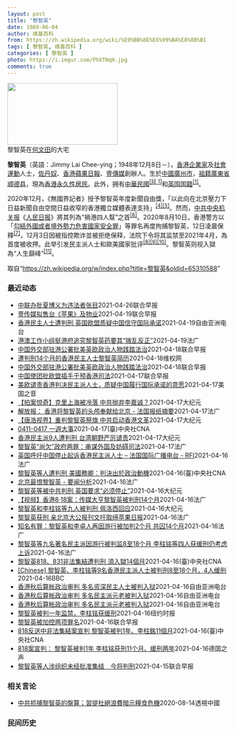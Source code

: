 ```yaml
---
layout: post
title: "黎智英"
date: 1989-06-04
author: 维基百科
from: https://zh.wikipedia.org/wiki/%E9%BB%8E%E6%99%BA%E8%8B%B1
tags: [ 黎智英, 维基百科 ]
categories: [ 黎智英 ]
photo: https://i.imgur.com/PhXTNqH.jpg
comments: true
---
```

<div class="mw-parser-output"><div id="noteTA-3146cf78" class="noteTA"><div class="noteTA-group"><div data-noteta-group-source="module" data-noteta-group="IT"></div></div><div class="noteTA-local"><div data-noteta-code="zh:巧克力; zh-tw:巧克力; zh-hk:朱古力; zh-cn:巧克力;"></div><div data-noteta-code="zh-tw:黑道; zh-hk:黑社會; zh-cn:黑社会;"></div><div data-noteta-code="zh-tw:飯店; zh-hk:酒店; zh-cn:饭店;"></div><div data-noteta-code="zh-tw:伍佛維茲; zh-hk:沃夫維茲 ;zh-cn:沃尔福威茨;"></div></div></div>

<div class="thumb tright"><div class="thumbinner" style="width:252px;"><a href="/wiki/File:Jimmy_Lai_Chee-ying_home_in_Ho_Man_Tin_20200418.png" class="image"><img alt="" src="//upload.wikimedia.org/wikipedia/commons/thumb/9/9f/Jimmy_Lai_Chee-ying_home_in_Ho_Man_Tin_20200418.png/250px-Jimmy_Lai_Chee-ying_home_in_Ho_Man_Tin_20200418.png" decoding="async" width="250" height="140" class="thumbimage" srcset="//upload.wikimedia.org/wikipedia/commons/thumb/9/9f/Jimmy_Lai_Chee-ying_home_in_Ho_Man_Tin_20200418.png/375px-Jimmy_Lai_Chee-ying_home_in_Ho_Man_Tin_20200418.png 1.5x, //upload.wikimedia.org/wikipedia/commons/thumb/9/9f/Jimmy_Lai_Chee-ying_home_in_Ho_Man_Tin_20200418.png/500px-Jimmy_Lai_Chee-ying_home_in_Ho_Man_Tin_20200418.png 2x" data-file-width="861" data-file-height="481"></a>  <div class="thumbcaption"><div class="magnify"><a href="/wiki/File:Jimmy_Lai_Chee-ying_home_in_Ho_Man_Tin_20200418.png" class="internal" title="放大"></a></div>黎智英在<a href="/wiki/%E4%BD%95%E6%96%87%E7%94%B0" title="何文田">何文田</a>的大宅</div></div></div>
<p><b>黎智英</b>（英語：<span lang="en">Jimmy Lai Chee-ying</span>；1948年12月8日<span class="useeditintro" title="Template:BLP editintro">－</span>），<a href="/wiki/%E9%A6%99%E6%B8%AF" title="香港">香港</a><a href="/wiki/%E4%BC%81%E4%B8%9A%E5%AE%B6" title="企业家">企業家</a>及<a href="/wiki/%E7%A4%BE%E6%9C%83%E9%81%8B%E5%8B%95" title="社會運動">社會運動</a>人士，<a href="/wiki/%E4%BD%90%E4%B8%B9%E5%A5%B4" title="佐丹奴">佐丹奴</a>、<a href="/wiki/%E8%98%8B%E6%9E%9C%E6%97%A5%E5%A0%B1_(%E9%A6%99%E6%B8%AF)" title="蘋果日報 (香港)">香港蘋果日報</a>、<a href="/wiki/%E5%A3%B9%E5%82%B3%E5%AA%92" title="壹傳媒">壹傳媒</a>創辦人。生於<a href="/wiki/%E4%B8%AD%E8%8F%AF%E6%B0%91%E5%9C%8B_(%E5%A4%A7%E9%99%B8%E6%99%82%E6%9C%9F)" class="mw-redirect" title="中華民國 (大陸時期)">中國</a><a href="/wiki/%E5%BB%A3%E5%B7%9E%E5%B8%82_(%E4%B8%AD%E8%8F%AF%E6%B0%91%E5%9C%8B)" title="廣州市 (中華民國)">廣州市</a>，<a href="/wiki/%E7%A5%96%E7%B1%8D" title="祖籍">祖籍</a><a href="/wiki/%E5%BB%A3%E6%9D%B1%E7%9C%81_(%E4%B8%AD%E8%8F%AF%E6%B0%91%E5%9C%8B)" title="廣東省 (中華民國)">廣東省</a><a href="/wiki/%E9%A1%BA%E5%BE%B7%E5%8E%BF" title="顺德县">顺德县</a>，現為<a href="/wiki/%E9%A6%99%E6%B8%AF%E5%B1%85%E6%B0%91#永久性居民" title="香港居民">香港永久性居民</a>。此外，拥有<a href="/wiki/%E4%B8%AD%E8%8F%AF%E6%B0%91%E5%9C%8B%E5%9C%8B%E6%B0%91#陆港澳居民" title="中華民國國民">中華民國</a><span id="noteTag-cite_ref-sup"><sup id="cite_ref-bb1_1-1" class="reference"><a href="#cite_note-bb1-1">[註 1]</a></sup></span>和<a href="/wiki/%E8%8B%B1%E5%9C%8B%E5%9C%8B%E7%B1%8D" class="mw-redirect" title="英國國籍">英国国籍</a><sup id="cite_ref-a1_2-2" class="reference"><a href="#cite_note-a1-2">[1]</a></sup>。
</p><p>2020年12月，《無國界記者》授予黎智英年度新聞自由獎，「以此向在北京壓力下日益新聞自由空間日益收窄的香港獨立媒體表達支持」<sup id="cite_ref-6" class="reference"><a href="#cite_note-6">[4]</a></sup><sup id="cite_ref-7" class="reference"><a href="#cite_note-7">[5]</a></sup>。然而，<a href="/wiki/%E4%B8%AD%E5%85%B1%E4%B8%AD%E5%A4%AE%E6%9C%BA%E5%85%B3%E6%8A%A5" title="中共中央机关报">中共中央机关报</a>《<a href="/wiki/%E4%BA%BA%E6%B0%91%E6%97%A5%E6%8A%A5" title="人民日报">人民日报</a>》將其列為“禍港四人幫”之首<sup id="cite_ref-王平2019_8-0" class="reference"><a href="#cite_note-王平2019-8">[6]</a></sup>。2020年8月10日，香港警方以「<a href="/wiki/%E4%B8%AD%E8%8F%AF%E4%BA%BA%E6%B0%91%E5%85%B1%E5%92%8C%E5%9C%8B%E9%A6%99%E6%B8%AF%E7%89%B9%E5%88%A5%E8%A1%8C%E6%94%BF%E5%8D%80%E7%B6%AD%E8%AD%B7%E5%9C%8B%E5%AE%B6%E5%AE%89%E5%85%A8%E6%B3%95" title="中華人民共和國香港特別行政區維護國家安全法">勾結外國或者境外勢力危害國家安全罪</a>」等罪名再度拘捕黎智英，12日凌晨保釋<sup id="cite_ref-auto_9-0" class="reference"><a href="#cite_note-auto-9">[7]</a></sup>，12月3日因被指控欺诈並被拒绝保释，法院下令将其监禁至2021年4月，為首度被收押。此举引发民主派人士和歐美國家批评<sup id="cite_ref-10" class="reference"><a href="#cite_note-10">[8]</a></sup><sup id="cite_ref-11" class="reference"><a href="#cite_note-11">[9]</a></sup><sup id="cite_ref-over100_12-0" class="reference"><a href="#cite_note-over100-12">[10]</a></sup>。黎智英则视入獄為“人生巔峰”<sup id="cite_ref-13" class="reference"><a href="#cite_note-13">[11]</a></sup>。
</p>
</div><noscript><img src="//zh.wikipedia.org/wiki/Special:CentralAutoLogin/start?type=1x1" alt="" title="" width="1" height="1" style="border: none; position: absolute;"></noscript>
<div class="printfooter">取自“<a dir="ltr" href="https://zh.wikipedia.org/w/index.php?title=黎智英&amp;oldid=65310588">https://zh.wikipedia.org/w/index.php?title=黎智英&amp;oldid=65310588</a>”</div><div id="recent-news"><h3>最近动态</h3><ul><li><a href="https://nodebe4.github.io/waimei/2021-04-26/%E4%B8%AD%E8%81%94%E5%8A%9E%E6%89%B9%E5%A4%8F%E5%8D%9A%E4%B9%89%E4%B8%BA%E8%BF%9D%E6%B3%95%E8%80%85%E5%BC%A0%E7%9B%AE" title="中联办批夏博义为违法者张目—— 香港大律师公会主席夏博义（Paul Harris）日前接受媒体访问时质疑黎智英等非法集结案判刑过重，香港中联办昨日发文批评其公然为违法者张目，为暴力者开脱。 此前...">中联办批夏博义为违法者张目</a><time>2021-04-26</time><a class="tag">联合早报</a></li>
<li><a href="https://nodebe4.github.io/waimei/2021-04-19/%E5%A3%B9%E4%BC%A0%E5%AA%92%E6%8B%9F%E5%94%AE%E5%8F%B0-%E8%8B%B9%E6%9E%9C-%E5%8F%8A%E7%89%A9%E4%B8%9A" title="壹传媒拟售台《苹果》及物业—— 由黎智英创办的壹传媒昨天（19日）发布公告，正与独立第三方磋商，出售台湾《苹果日报》及当地的一个物业，但公告没有披露买家身分及作价。 据香港《星岛日报》报道，壹传...">壹传媒拟售台《苹果》及物业</a><time>2021-04-19</time><a class="tag">联合早报</a></li>
<li><a href="https://nodebe4.github.io/waimei/2021-04-19/%E9%A6%99%E6%B8%AF%E6%B0%91%E4%B8%BB%E4%BA%BA%E5%A3%AB%E9%81%AD%E5%88%A4%E5%88%91-%E8%8B%B1%E5%9B%BD%E6%AC%A7%E7%9B%9F%E8%B4%A8%E7%96%91%E4%B8%AD%E5%9B%BD%E4%BF%A1%E5%AE%88%E5%9B%BD%E9%99%85%E6%89%BF%E8%AF%BA" title="香港民主人士遭判刑 英国欧盟质疑中国信守国际承诺—— 4月16日香港法院就2019年8月18日集会案进行宣判，媒体大亨黎智英（Jimmy Lai）等九位民主人士被判刑。英国议会19日就中国违反《...">香港民主人士遭判刑 英国欧盟质疑中国信守国际承诺</a><time>2021-04-19</time><a class="tag">自由亚洲电台</a></li>
<li><a href="https://nodebe4.github.io/waimei/2021-04-19/%E6%B8%AF%E6%BE%B3%E5%B7%A5%E4%BD%9C%E5%B0%8F%E7%BB%84%E6%8C%BA%E6%B8%AF%E5%BA%9C%E8%BF%BD%E7%A9%B6%E9%BB%8E%E6%99%BA%E8%8B%B1%E8%8D%AF%E8%A6%81%E5%85%B6-%E6%8B%A8%E4%B9%B1%E5%8F%8D%E6%AD%A3" title="港澳工作小组挺港府追究黎智英药要其“拨乱反正”—— 19/04/2021 - 09:40 警务处处长邓炳强昨日已不点名批评《苹果日报》，《大公报》今日又以评论文章主张取缔《苹果》。 中央港澳工作...">港澳工作小组挺港府追究黎智英药要其“拨乱反正”</a><time>2021-04-19</time><a class="tag">法广</a></li>
<li><a href="https://nodebe4.github.io/waimei/2021-04-18/%E4%B8%AD%E5%9B%BD%E5%A4%96%E4%BA%A4%E9%83%A8%E9%A9%BB%E6%B8%AF%E5%85%AC%E7%BD%B2%E6%89%B9%E7%BE%8E%E8%8B%B1%E6%AC%A7%E6%94%BF%E6%B2%BB%E4%BA%BA%E7%89%A9%E8%B7%B5%E8%B8%8F%E6%B3%95%E6%B2%BB" title="中国外交部驻港公署批美英欧政治人物践踏法治—— 中国外交部驻港公署今天（18日）批评美英欧部分政治人物对香港法院判刑黎智英、李柱铭等人无端指责、恶意抹黑，以及呼吁放人，并指这是对特区法治与国际法...">中国外交部驻港公署批美英欧政治人物践踏法治</a><time>2021-04-18</time><a class="tag">联合早报</a></li>
<li><a href="https://nodebe4.github.io/waimei/2021-04-18/%E9%81%AD%E5%88%A4%E5%88%9114%E4%B8%AA%E6%9C%88%E7%9A%84%E9%A6%99%E6%B8%AF%E6%B0%91%E4%B8%BB%E4%BA%BA%E5%A3%AB%E9%BB%8E%E6%99%BA%E8%8B%B1%E7%AE%80%E5%8E%86" title="遭判刑14个月的香港民主人士黎智英简历—— （维权网信息中心报道）2021年4月18日，本网获悉遭判刑14个月的香港民主人士黎智英简历，现通报如下： 黎智英：1948年12月8日出生，英文名Ji...">遭判刑14个月的香港民主人士黎智英简历</a><time>2021-04-18</time><a class="tag">维权网</a></li>
<li><a href="https://nodebe4.github.io/waimei/2021-04-18/%E4%B8%AD%E5%9B%BD%E5%A4%96%E4%BA%A4%E9%83%A8%E9%A9%BB%E6%B8%AF%E5%85%AC%E7%BD%B2%E6%89%B9%E7%BE%8E%E8%8B%B1%E6%AC%A7%E6%94%BF%E6%B2%BB%E4%BA%BA%E7%89%A9%E8%B7%B5%E8%B8%8F%E6%B3%95%E6%B2%BB" title="中国外交部驻港公署批美英欧政治人物践踏法治—— 中国外交部驻港公署今天（18日）批评美英欧部分政治人物对香港法院判刑黎智英、李柱铭等人无端指责、恶意抹黑，以及呼吁放人，并指这是对特区法治与国际法...">中国外交部驻港公署批美英欧政治人物践踏法治</a><time>2021-04-18</time><a class="tag">联合早报</a></li>
<li><a href="https://nodebe4.github.io/waimei/2021-04-17/%E4%B8%AD%E5%9B%BD%E4%BD%BF%E5%9B%A2%E6%89%B9%E6%AC%A7%E7%9B%9F%E6%8F%92%E6%89%8B%E5%B9%B2%E9%A2%84%E9%A6%99%E6%B8%AF%E5%8F%B8%E6%B3%95" title="中国使团批欧盟插手干预香港司法—— 香港壹传媒集团创办人黎智英、民主党创党主席李柱铭等人前天被判刑。欧盟认为香港事态发展令外界质疑中方履行国际承诺的意愿，有关做法破坏信任，也影响中欧关系。 据星...">中国使团批欧盟插手干预香港司法</a><time>2021-04-17</time><a class="tag">联合早报</a></li>
<li><a href="https://nodebe4.github.io/waimei/2021-04-17/%E7%BE%8E%E6%AC%A7%E8%B0%B4%E8%B4%A3%E9%A6%99%E6%B8%AF%E5%88%A4%E5%86%B3%E6%B0%91%E4%B8%BB%E6%B4%BE%E4%BA%BA%E5%A3%AB-%E8%B4%A8%E7%96%91%E4%B8%AD%E5%9B%BD%E5%B1%A5%E8%A1%8C%E5%9B%BD%E9%99%85%E6%89%BF%E8%AF%BA%E7%9A%84%E6%84%8F%E6%84%BF" title="美欧谴责香港判决民主派人士，质疑中国履行国际承诺的意愿—— Sat, 17 Apr 2021 17:40:55 GMT 美国国旗和欧盟旗帜 欧盟和美国接连就香港传媒大亨黎智英和其他民主派活动人士...">美欧谴责香港判决民主派人士，质疑中国履行国际承诺的意愿</a><time>2021-04-17</time><a class="tag">美国之音</a></li>
<li><a href="https://nodebe4.github.io/waimei/2021-04-17/%E6%8B%8D%E6%A1%88%E6%83%8A%E5%A5%87-%E5%85%8B%E9%87%8C%E4%B8%8A%E6%B5%B7%E8%A2%AB%E5%86%B7%E8%90%BD-%E4%B8%AD%E5%85%B1%E6%8A%9B%E5%BC%83%E6%9D%8E%E5%98%89%E8%AF%9A" title="【拍案惊奇】克里上海被冷落 中共抛弃李嘉诚？—— 【大纪元2021年04月17日讯】大家好，欢迎收看《新闻拍案惊奇》，我是大宇。 今日焦点：新疆卖奴工，可批发？“并”字得罪习近平；黎智英身背数罪...">【拍案惊奇】克里上海被冷落 中共抛弃李嘉诚？</a><time>2021-04-17</time><a class="tag">大纪元</a></li>
<li><a href="https://nodebe4.github.io/waimei/2021-04-17/%E8%A7%A3%E6%94%BE%E6%8A%A5-%E9%A6%99%E6%B8%AF%E5%B0%86%E9%BB%8E%E6%99%BA%E8%8B%B1%E7%9A%84%E5%A4%B4%E9%A2%85%E5%A5%89%E7%8C%AE%E7%BB%99%E5%8C%97%E4%BA%AC-%E6%B3%95%E5%9B%BD%E6%8A%A5%E7%BA%B8%E6%91%98%E8%A6%81" title="解放报： 香港将黎智英的头颅奉献给北京 - 法国报纸摘要—— 17/04/2021 - 14:58 香港法院判决对黎智英的两项指控罪名成立，两者相加黎智英将被监禁14个月。黎智英与李卓人等人因去...">解放报： 香港将黎智英的头颅奉献给北京 - 法国报纸摘要</a><time>2021-04-17</time><a class="tag">法广</a></li>
<li><a href="https://nodebe4.github.io/waimei/2021-04-17/%E5%94%90%E6%B5%A9%E8%A7%86%E7%95%8C-%E9%87%8D%E5%88%A4%E9%BB%8E%E6%99%BA%E8%8B%B1%E7%A5%AD%E6%97%97-%E4%B8%AD%E5%85%B1%E5%90%AF%E5%8A%A8%E9%A6%99%E6%B8%AF%E6%96%87%E9%9D%A9" title="【唐浩视界】重判黎智英祭旗 中共启动香港文革—— 【大纪元2021年04月17日讯】大家好，我是唐浩，今天都好吗？ 今天我们要跟大家来聊两个话题：话题一：热点要闻速瞄话题二：深度分析：重判民主派...">【唐浩视界】重判黎智英祭旗 中共启动香港文革</a><time>2021-04-17</time><a class="tag">大纪元</a></li>
<li><a href="https://nodebe4.github.io/waimei/2021-04-17/0411-0417-%E4%B8%80%E9%80%B1%E5%A4%A7%E4%BA%8B" title="0411-0417 一週大事—— 美國總統拜登16日在華府與到訪的日本首相菅義偉舉行峰會，兩國領袖誓言堅定聯手抗衡中國。（共同社） 一週大事關注焦點：美日峰會／黎智英被判1年／美軍撤軍阿富汗／福...">0411-0417 一週大事</a><time>2021-04-17</time><a class="tag">(臺)中央社CNA</a></li>
<li><a href="https://nodebe4.github.io/waimei/2021-04-17/%E9%A6%99%E6%B8%AF%E6%B0%91%E4%B8%BB%E6%B4%BE9%E4%BA%BA%E9%81%AD%E5%88%A4%E5%88%91-%E5%8F%B0%E6%B9%BE%E6%9C%9D%E9%87%8E%E4%B8%A5%E5%8E%89%E8%B0%B4%E8%B4%A3" title="香港民主派9人遭判刑 台湾朝野严厉谴责—— 【大纪元2021年04月17日讯】（大纪元记者钟元台北报导）壹传媒集团创办人黎智英和泛民主派人士共9人遭判刑，中华民国总统府及朝野政党均谴责这项判决，...">香港民主派9人遭判刑 台湾朝野严厉谴责</a><time>2021-04-17</time><a class="tag">大纪元</a></li>
<li><a href="https://nodebe4.github.io/waimei/2021-04-17/%E9%BB%8E%E6%99%BA%E8%8B%B1-%E5%B0%9A%E6%AC%A0-%E6%94%BF%E5%BA%9C%E4%B8%A4%E7%BD%AA-%E4%B8%B2%E8%B0%8B%E5%A4%96%E5%9B%BD%E5%8F%8A%E5%A6%A8%E7%A2%8D%E5%8F%B8%E6%B3%95" title="黎智英“尚欠”政府两罪：串谋外国及妨碍司法—— 17/04/2021 - 07:52 控方表示，欺诈案将转介区域法院于 5 月 6 日再讯，三人以原有保释条件担保外出，黎智英因其他案件仍然还押。...">黎智英“尚欠”政府两罪：串谋外国及妨碍司法</a><time>2021-04-17</time><a class="tag">法广</a></li>
<li><a href="https://nodebe4.github.io/waimei/2021-04-16/%E8%8B%B1%E5%9B%BD%E5%91%BC%E5%90%81%E4%B8%AD%E5%9B%BD%E5%81%9C%E6%AD%A2%E8%B5%B7%E8%AF%89%E9%A6%99%E6%B8%AF%E6%B0%91%E4%B8%BB%E6%B4%BE%E4%BA%BA%E5%A3%AB-%E6%B3%95%E5%9B%BD%E5%9B%BD%E9%99%85%E5%B9%BF%E6%92%AD%E7%94%B5%E5%8F%B0-RFI" title="英国呼吁中国停止起诉香港民主派人士 – 法国国际广播电台 - RFI—— 17/04/2021 - 04:48 （法新社伦敦16日电） 壹传媒集团创办人黎智英和其他泛民主派人士被判入狱后，英国外...">英国呼吁中国停止起诉香港民主派人士 – 法国国际广播电台 - RFI</a><time>2021-04-16</time><a class="tag">法广</a></li>
<li><a href="https://nodebe4.github.io/waimei/2021-04-16/%E9%BB%8E%E6%99%BA%E8%8B%B1%E7%AD%89%E4%BA%BA%E9%81%AD%E5%88%A4%E5%88%91-%E7%BE%8E%E5%9C%8B%E5%8B%99%E5%8D%BF-%E5%88%A4%E6%B1%BA%E5%87%BA%E6%96%BC%E6%94%BF%E6%B2%BB%E5%8B%95%E6%A9%9F" title="黎智英等人遭判刑 美國務卿：判決出於政治動機—— （中央社記者江今葉華盛頓16日專電）壹傳媒集團創辦人黎智英等9人遭香港法院裁定參與及組織非法集結罪名成立，並分別判處刑期。美國國務卿布林肯今天譴...">黎智英等人遭判刑 美國務卿：判決出於政治動機</a><time>2021-04-16</time><a class="tag">(臺)中央社CNA</a></li>
<li><a href="https://nodebe4.github.io/waimei/2021-04-16/%E5%8C%97%E4%BA%AC%E6%9C%80%E6%81%A8%E9%BB%8E%E6%99%BA%E8%8B%B1-%E8%A6%81%E9%97%BB%E5%88%86%E6%9E%90" title="北京最恨黎智英 - 要闻分析—— 17/04/2021 - 00:00 香港不光因集聚着大批的专业人才、一流的金融机构、跨国集团、“免税港”而闻名，香港更是一块自由地，或者在西方的角度看去，是一...">北京最恨黎智英 - 要闻分析</a><time>2021-04-16</time><a class="tag">法广</a></li>
<li><a href="https://nodebe4.github.io/waimei/2021-04-16/%E9%BB%8E%E6%99%BA%E8%8B%B1%E7%AD%89%E8%A2%AB%E4%B8%AD%E5%85%B1%E5%88%A4%E5%88%91-%E8%8B%B1%E5%9B%BD%E8%A6%81%E6%B1%82-%E5%BF%85%E9%A1%BB%E5%81%9C%E6%AD%A2" title="黎智英等被中共判刑 英国要求“必须停止”—— 【大纪元2021年04月17日讯】（大纪元记者徐简综合报导）4月16日下午，香港“8·18集会”案进行宣判，媒体大亨黎智英（Jimmy Lai）等九...">黎智英等被中共判刑 英国要求“必须停止”</a><time>2021-04-16</time><a class="tag">大纪元</a></li>
<li><a href="https://nodebe4.github.io/waimei/2021-04-16/%E8%A7%86%E9%A2%91-%E9%A6%99%E6%B8%AF8-18%E6%A1%88-%E4%BC%A0%E5%AA%92%E5%A4%A7%E4%BA%A8%E9%BB%8E%E6%99%BA%E8%8B%B1%E8%A2%AB%E5%88%A4%E5%88%9114%E4%B8%AA%E6%9C%88" title="【视频】香港8·18案：传媒大亨黎智英被判刑14个月—— 16/04/2021 - 18:13 点击视频收看法国电视France24驻香港特约记者Florence De Chanvy发来的视频报道">【视频】香港8·18案：传媒大亨黎智英被判刑14个月</a><time>2021-04-16</time><a class="tag">法广</a></li>
<li><a href="https://nodebe4.github.io/waimei/2021-04-16/%E9%BB%8E%E6%99%BA%E8%8B%B1%E5%92%8C%E6%9D%8E%E6%9F%B1%E9%93%AD%E7%AD%89%E4%B9%9D%E4%BA%BA%E8%A2%AB%E5%88%A4%E5%88%91-%E4%BD%A9%E6%B4%9B%E8%A5%BF%E5%9B%9E%E5%BA%94" title="黎智英和李柱铭等九人被判刑 佩洛西回应—— 【大纪元2021年04月16日讯】（大纪元记者许祯祺综合报导）当地时间周五（4月16日）下午，香港“8·18集会”案中李柱铭、黎智英等九位民主人士被判...">黎智英和李柱铭等九人被判刑 佩洛西回应</a><time>2021-04-16</time><a class="tag">大纪元</a></li>
<li><a href="https://nodebe4.github.io/waimei/2021-04-16/%E9%BB%8E%E6%99%BA%E8%8B%B1%E8%8E%B7%E5%88%91-%E4%BA%B2%E5%8C%97%E4%BA%AC%E5%A4%A7%E5%85%AC%E6%8A%A5%E5%88%8A%E6%96%87%E5%90%81%E5%8F%96%E7%BC%94%E8%8B%B9%E6%9E%9C%E6%97%A5%E6%8A%A5" title="黎智英获刑 亲北京大公报刊文吁取缔苹果日报—— 16/04/2021 - 16:36 亲北京的香港大公报网站4月15日刊文呼吁“取缔《苹果》 堵塞国安漏洞”。这篇署名“方靖之”的评论文章，夸赞了...">黎智英获刑 亲北京大公报刊文吁取缔苹果日报</a><time>2021-04-16</time><a class="tag">法广</a></li>
<li><a href="https://nodebe4.github.io/waimei/2021-04-16/%E7%9F%A5%E5%90%8D%E6%9C%89%E7%BD%AA-%E9%BB%8E%E6%99%BA%E8%8B%B1%E5%92%8C%E6%9D%8E%E5%8D%93%E4%BA%BA%E5%86%8D%E5%9B%A0%E6%B8%B8%E8%A1%8C%E8%A2%AB%E5%8A%A0%E5%88%A42%E4%B8%AA%E6%9C%88-%E5%85%B1%E5%9B%9A14%E4%B8%AA%E6%9C%88" title="知名有罪：黎智英和李卓人再因游行被加判2个月 共囚14个月—— 16/04/2021 - 14:54 三名被告被控于2019年参与由网民发起的「8.31」游行，以抗议2014年的中国人大常委会当...">知名有罪：黎智英和李卓人再因游行被加判2个月 共囚14个月</a><time>2021-04-16</time><a class="tag">法广</a></li>
<li><a href="https://nodebe4.github.io/waimei/2021-04-16/%E9%BB%8E%E6%99%BA%E8%8B%B1%E7%AD%89%E4%B9%9D%E5%90%8D%E8%91%97%E5%90%8D%E6%B0%91%E4%B8%BB%E6%B4%BE%E5%9B%A0%E6%B8%B8%E8%A1%8C%E8%A2%AB%E5%88%A4%E7%9B%918%E8%87%B318%E4%B8%AA%E6%9C%88-%E6%9D%8E%E6%9F%B1%E9%93%AD%E7%AD%89%E5%9B%9B%E4%BA%BA%E8%8E%B7%E7%BC%93%E5%88%91%E4%BB%8D%E8%80%83%E8%99%91%E4%B8%8A%E8%AF%89" title="黎智英等九名著名民主派因游行被判监8至18个月 李柱铭等四人获缓刑仍考虑上诉—— 16/04/2021 - 14:26 游行和集会是人权之一，香港法庭过往多数判处非法集结者罚款或社会服务令，当区...">黎智英等九名著名民主派因游行被判监8至18个月 李柱铭等四人获缓刑仍考虑上诉</a><time>2021-04-16</time><a class="tag">法广</a></li>
<li><a href="https://nodebe4.github.io/waimei/2021-04-16/%E9%BB%8E%E6%99%BA%E8%8B%B1818-831%E9%9D%9E%E6%B3%95%E9%9B%86%E7%B5%90%E9%81%AD%E5%88%A4%E5%88%91-%E9%A0%88%E5%85%A5%E7%8D%8414%E5%80%8B%E6%9C%88" title="黎智英818、831非法集結遭判刑 須入獄14個月—— 香港壹傳媒集團創辦人黎智英16日被加控「串謀勾結外國或者境外勢力危害國家安全罪」以及妨礙司法公正兩項罪名。圖為2019年8月31日反送中示...">黎智英818、831非法集結遭判刑 須入獄14個月</a><time>2021-04-16</time><a class="tag">(臺)中央社CNA</a></li>
<li><a href="https://nodebe4.github.io/waimei/2021-04-16/Chinese-%E9%BB%8E%E6%99%BA%E8%8B%B1-%E6%9D%8E%E6%9F%B1%E9%93%AD%E7%AD%899%E5%90%8D%E9%A6%99%E6%B8%AF%E6%B0%91%E4%B8%BB%E6%B4%BE%E4%BA%BA%E5%A3%AB%E8%A2%AB%E5%88%A4%E5%88%918%E8%87%B318%E4%B8%AA%E6%9C%88-4%E4%BA%BA%E7%BC%93%E5%88%91" title="[Chinese] 黎智英、李柱铭等9名香港民主派人士被判刑8至18个月，4人缓刑—— 黎智英、李柱铭等9名香港民主派人士被判刑8至18个月，4人缓刑 2021年4月16日上午9点41分 最近更...">[Chinese] 黎智英、李柱铭等9名香港民主派人士被判刑8至18个月，4人缓刑</a><time>2021-04-16</time><a class="tag">BBC</a></li>
<li><a href="https://nodebe4.github.io/waimei/2021-04-16/%E9%A6%99%E6%B8%AF%E7%A7%8B%E5%90%8E%E7%AE%97%E5%B8%90%E6%94%BF%E6%B2%BB%E5%AE%A1%E5%88%A4-%E5%A4%9A%E5%90%8D%E8%B5%84%E6%B7%B1%E6%B0%91%E4%B8%BB%E4%BA%BA%E5%A3%AB%E8%A2%AB%E5%88%A4%E5%85%A5%E7%8B%B1" title="香港秋后算帐政治审判 多名资深民主人士被判入狱—— 9名香港最资深的民主派人士，包括李柱铭、黎智英，被控在反修例运动中“组织及参与未经批准集结”，其中7人早前经审讯后被裁定多项罪名，黎智英和李柱...">香港秋后算帐政治审判   多名资深民主人士被判入狱</a><time>2021-04-16</time><a class="tag">自由亚洲电台</a></li>
<li><a href="https://nodebe4.github.io/waimei/2021-04-16/%E9%A6%99%E6%B8%AF%E7%A7%8B%E5%90%8E%E7%AE%97%E5%B8%90%E6%94%BF%E6%B2%BB%E5%AE%A1%E5%88%A4-%E5%A4%9A%E5%90%8D%E6%B0%91%E4%B8%BB%E6%B4%BE%E5%85%83%E8%80%81%E8%A2%AB%E5%88%A4%E5%85%A5%E7%8B%B1" title="香港秋后算帐政治审判 多名民主派元老被判入狱—— 9名香港最资深的民主派人士，包括李柱铭、黎智英，被控在反修例运动中“组织及参与未经批准集结”，其中7人早前经审讯后被裁定多项罪名，黎智英和李柱铭...">香港秋后算帐政治审判   多名民主派元老被判入狱</a><time>2021-04-16</time><a class="tag">自由亚洲电台</a></li>
<li><a href="https://nodebe4.github.io/waimei/2021-04-16/%E9%A6%99%E6%B8%AF%E7%A7%8B%E5%90%8E%E7%AE%97%E5%B8%90%E6%94%BF%E6%B2%BB%E5%AE%A1%E5%88%A4-%E5%A4%9A%E5%90%8D%E6%B0%91%E4%B8%BB%E6%B4%BE%E5%85%83%E8%80%81%E8%A2%AB%E5%88%A4%E5%85%A5%E7%8B%B1" title="香港秋后算帐政治审判 多名民主派元老被判入狱—— 9名香港民主派元老，包括民主党创党主席李柱铭、壹传媒创办人黎智英，被控在反送中运动中“组织及参与未经批准集结”，其中7人早前经审讯后被裁定多项罪...">香港秋后算帐政治审判    多名民主派元老被判入狱</a><time>2021-04-16</time><a class="tag">自由亚洲电台</a></li>
<li><a href="https://nodebe4.github.io/waimei/2021-04-16/%E9%BB%8E%E6%99%BA%E8%8B%B1%E8%A2%AB%E5%88%A4%E4%B8%80%E5%B9%B4%E7%9B%91%E7%A6%81-%E6%9D%8E%E6%9F%B1%E9%93%AD%E8%8E%B7%E7%BC%93%E5%88%91" title="黎智英被判一年监禁，李柱铭获缓刑—— 王霜舟2021-04-16 17:44:00 今年8月，周五案件被告之一黎智英在他创办的《苹果日报》的新闻编辑室。 香港——周五，民主派媒体大亨黎智英及香港...">黎智英被判一年监禁，李柱铭获缓刑</a><time>2021-04-16</time><a class="tag">纽约时报</a></li>
<li><a href="https://nodebe4.github.io/waimei/2021-04-16/%E9%BB%8E%E6%99%BA%E8%8B%B1%E8%A2%AB%E5%8A%A0%E6%8E%A7%E4%B8%A4%E9%A1%B9%E7%BD%AA%E5%90%8D" title="黎智英被加控两项罪名—— 香港壹传媒主席黎智英今天出庭受审，他被加控两项罪名，案件押后至6月15日再讯。 据星岛日报报道，黎智英涉于去年接受多家海外媒体访问及与外国官员会面等，因而被控一项《香港...">黎智英被加控两项罪名</a><time>2021-04-16</time><a class="tag">联合早报</a></li>
<li><a href="https://nodebe4.github.io/waimei/2021-04-16/818%E5%8F%8D%E9%80%81%E4%B8%AD%E9%9D%9E%E6%B3%95%E9%9B%86%E7%B5%90%E6%A1%88%E5%AE%A3%E5%88%A4-%E9%BB%8E%E6%99%BA%E8%8B%B1%E8%A2%AB%E5%88%A41%E5%B9%B4-%E6%9D%8E%E6%9F%B1%E9%8A%9811%E5%80%8B%E6%9C%88" title="818反送中非法集結案宣判 黎智英被判1年、李柱銘11個月—— 壹傳媒集團創辦人黎智英（前左）與香港民主黨創黨主席李柱銘（前右）等9人被裁定2019年8月18日參與及組織非法集結罪名成立，法院1...">818反送中非法集結案宣判 黎智英被判1年、李柱銘11個月</a><time>2021-04-16</time><a class="tag">(臺)中央社CNA</a></li>
<li><a href="https://nodebe4.github.io/waimei/2021-04-16/818%E6%A1%88%E5%AE%A3%E5%88%A4-%E9%BB%8E%E6%99%BA%E8%8B%B1%E8%A2%AB%E5%88%A41%E5%B9%B4-%E6%9D%8E%E6%9F%B1%E9%93%AD%E8%8E%B7%E5%88%9111%E4%B8%AA%E6%9C%88-%E7%BC%93%E5%88%91%E4%B8%A4%E5%B9%B4" title="818案宣判： 黎智英被判1年 李柱铭获刑11个月、缓刑两年—— William Yang2021-04-16T09:09:22.844Z 李柱铭与其他六位香港民主派人士16日出庭听取818流水...">818案宣判： 黎智英被判1年 李柱铭获刑11个月、缓刑两年</a><time>2021-04-16</time><a class="tag">德国之声</a></li>
<li><a href="https://nodebe4.github.io/waimei/2021-04-15/%E9%BB%8E%E6%99%BA%E8%8B%B1%E7%AD%89%E4%BA%BA%E6%B6%89%E7%BB%84%E7%BB%87%E6%9C%AA%E7%BB%8F%E6%89%B9%E5%87%86%E9%9B%86%E7%BB%93-%E4%BB%8A%E5%B0%86%E5%88%A4%E5%88%91" title="黎智英等人涉组织未经批准集结　今将判刑—— 香港壹传媒集团创办人黎智英与八名民主派人士，被控前年8月18日在港岛区组织及参与未经批准集结，其中七人经审讯后被裁定组织及参与未经批准集结罪，两项罪名...">黎智英等人涉组织未经批准集结　今将判刑</a><time>2021-04-15</time><a class="tag">联合早报</a></li>
</ul></div><div id="open-opinion"><h3>相关言论</h3><ul><li><a href="https://nodebe4.github.io/opinion/2020-08-14/%E4%B8%AD%E5%85%B1%E6%8A%93%E6%8D%95%E9%BB%8E%E6%99%BA%E8%8B%B1%E7%9A%84%E7%9B%A4%E7%AE%97-%E7%BF%92%E6%8F%90%E6%9D%9C%E7%B5%95%E6%B5%AA%E8%B2%BB%E6%9A%97%E7%A4%BA%E7%B3%A7%E9%A3%9F%E5%8D%B1%E6%A9%9F/" title="透視中國">中共抓捕黎智英的盤算；習提杜絕浪費暗示糧食危機</a><time>2020-08-14</time><a class="tag">透視中國</a></li>
</ul></div><div id="mjls-record"><h3>民间历史</h3><ul></ul></div>